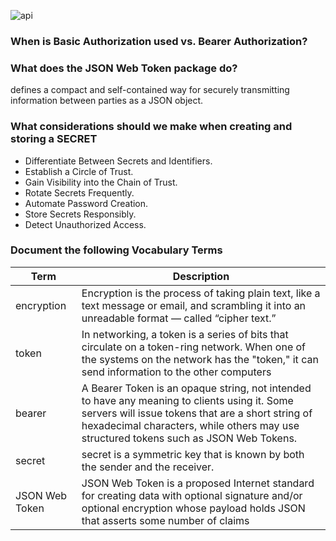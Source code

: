 ![api](https://www.okta.com/sites/default/files/styles/1640w_scaled/public/media/image/2020-10/Authentication_vs_Authorization.png?itok=uBFRCfww)
### When is Basic Authorization used vs. Bearer Authorization?
### What does the JSON Web Token package do?
defines a compact and self-contained way for securely transmitting information between parties as a JSON object.
### What considerations should we make when creating and storing a SECRET
- Differentiate Between Secrets and Identifiers. 
- Establish a Circle of Trust. 
- Gain Visibility into the Chain of Trust. 
- Rotate Secrets Frequently. 
- Automate Password Creation. 
- Store Secrets Responsibly. 
- Detect Unauthorized Access.

### Document the following Vocabulary Terms

|Term|Description|
|----|----|
|encryption|Encryption is the process of taking plain text, like a text message or email, and scrambling it into an unreadable format — called “cipher text.”|
|token|In networking, a token is a series of bits that circulate on a token-ring network. When one of the systems on the network has the "token," it can send information to the other computers|
|bearer|A Bearer Token is an opaque string, not intended to have any meaning to clients using it. Some servers will issue tokens that are a short string of hexadecimal characters, while others may use structured tokens such as JSON Web Tokens.|
|secret|secret is a symmetric key that is known by both the sender and the receiver. |
|JSON Web Token|JSON Web Token is a proposed Internet standard for creating data with optional signature and/or optional encryption whose payload holds JSON that asserts some number of claims|
